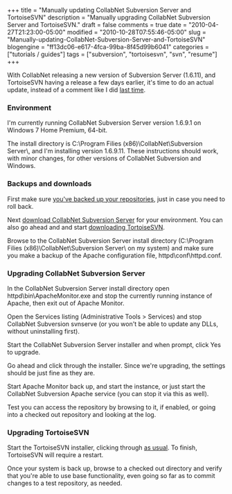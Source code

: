 +++
title = "Manually updating CollabNet Subversion Server and TortoiseSVN"
description = "Manually upgrading CollabNet Subversion Server and TortoiseSVN."
draft = false
comments = true
date = "2010-04-27T21:23:00-05:00"
modified = "2010-10-28T07:55:46-05:00"
slug = "Manually-updating-CollabNet-Subversion-Server-and-TortoiseSVN"
blogengine = "ff13dc06-e617-4fca-99ba-8f45d99b6041"
categories = ["tutorials / guides"]
tags = ["subversion", "tortoisesvn", "svn", "resume"]
+++

<p>With CollabNet releasing a new version of Subversion Server (1.6.11), and TortoiseSVN having a release a few days earlier, it's time to do an actual update, instead of a comment like I did <a href="http://strivinglife.com/words/post/Installing-CollabNet-Subversion-Sever-163-and-TortoiseSVN-163-on-Windows-Server-2003.aspx">last time</a>.</p>
<h3>Environment</h3>
<p>I'm currently running CollabNet Subversion Server version 1.6.9.1 on Windows 7 Home Premium, 64-bit.</p>
<p>The install directory is C:\Program Filies (x86)\CollabNet\Subversion Server\, and I'm installing version 1.6.9.11. These instructions should work, with minor changes, for other versions of CollabNet Subversion and Windows.</p>
<h3>Backups and downloads</h3>
<p>First make sure <a href="http://strivinglife.com/words/post/Example-batch-file-to-dump-Subversion-repositories.aspx">you've backed up your repositories</a>, just in case you need to roll back.</p>
<p>Next <a rel="external" href="http://www.open.collab.net/products/subversion/getit.html">download CollabNet Subversion Server</a> for your environment. You can also go ahead and and start <a rel="external" href="http://tortoisesvn.net/downloads/">downloading TortoiseSVN</a>.</p>
<p>Browse to the CollabNet Subversion Server install directory (C:\Program Filies (x86)\CollabNet\Subversion Server\ on my system) and make sure you make a backup of the Apache configuration file, httpd\conf\httpd.conf.</p>
<h3>Upgrading CollabNet Subversion Server</h3>
<p>In the CollabNet Subversion Server install directory open httpd\bin\ApacheMonitor.exe and stop the currently running instance of Apache, then exit out of Apache Monitor.</p>
<p>Open the Services listing (Administrative Tools &gt; Services) and stop CollabNet Subversion svnserve (or you won't be able to update any DLLs, without uninstalling first).</p>
<p>Start the CollabNet Subversion Server installer and when prompt, click Yes to upgrade.</p>
<p>Go ahead and click through the installer. Since we're upgrading, the settings should be just fine as they are.</p>
<p>Start Apache Monitor back up, and start the instance, or just start the CollabNet Subversion Apache service (you can stop it via this as well).</p>
<p>Test you can access the repository by browsing to it, if enabled, or going into a checked out repository and looking at the log.</p>
<h3>Upgrading TortoiseSVN</h3>
<p>Start the TortoiseSVN installer, clicking through <a href="http://strivinglife.com/words/?tag=/tortoisesvn">as usual</a>. To finish, TortoiseSVN will require a restart.</p>
<p>Once your system is back up, browse to a checked out directory and verify that you're able to use base functionality, even going so far as to commit changes to a test repository, as needed.</p>
